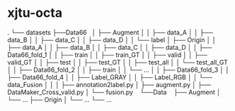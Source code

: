 # xjtu-octa
.
└── datasets
    ├──Data66
    │    ├── Augment
    │    │      ├── data_A
    │    │      ├── data_B
    │    │      ├── data_C
    │    │      ├── data_D
    │    │      └── label
    │    ├── Origin
    │    │      ├── data_A
    │    │      ├── data_B
    │    │      ├── data_C
    │    │      ├── data_D
    │    │      ├── Data66_fold_1
    │    │             ├── train
    │    │             ├── train_GT
    │    │             ├── valid
    │    │             ├── valid_GT
    │    │             ├── test
    │    │             ├── test_GT
    │    │             ├── test_all
    │    │             └── test_all_GT
    │    │      ├── Data66_fold_2
    │    │             ├── train
    │    │             └── ...
    │    │      ├── Data66_fold_3
    │    │      ├── Data66_fold_4
    │    │      ├── Label_GRAY
    │    │      ├── Label_RGB
    │    │      └── data_Fusion
    │    │
    │    ├── annotation2label.py
    │    ├── augment.py
    │    ├── DataMaker_Cross_valid.py
    │    └── fusion.py
    └──Data
         ├── Augment
         │     └── ...
         ├── Origin
         │     └── ...
         └── ...

